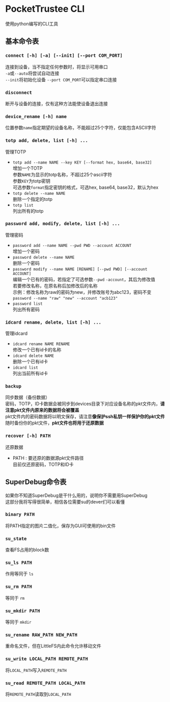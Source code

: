 # PocketTrustee CLI
使用python编写的CLI工具
## 基本命令表
### `connect [-h] [-a] [--init] [--port COM_PORT]`  
连接到设备，当不指定任何参数时，将显示可用串口  
`-a`或`--auto`将尝试自动连接  
`--init`将初始化设备
`--port COM_PORT`可以指定串口连接

### `disconnect`
断开与设备的连接，仅有这种方法能使设备退出连接

### `device_rename [-h] name`  
位置参数`name`指定期望的设备名称，不能超过25个字符，仅能包含ASCII字符

### `totp add, delete, list [-h] ...`  
管理TOTP  
- `totp add --name NAME --key KEY [--format hex, base64, base32]`  
增加一个TOTP  
参数`NAME`为显示的totp名称，不超过25个ascii字符  
参数`KEY`为totp密钥  
可选参数`format`指定密钥的格式，可选hex, base64, base32，默认为hex  
- `totp delete --name NAME`  
删除一个指定的totp  
- `totp list`  
列出所有的totp  

### `password add, modify, delete, list [-h] ...`   
管理密码
- `password add --name NAME --pwd PWD --account ACCOUNT`  
增加一个密码
- `password delete --name NAME`  
删除一个密码
- `password modify --name NAME [RENAME] [--pwd PWD] [--account ACCOUNT]`  
编辑一个已有的密码，若指定了可选参数`--pwd` `-account`，其后为修改值  
若要修改名称，在原名称后加修改后的名称  
示例：修改名称为raw的密码为new，并修改账号为abc123，密码不变  
`password --name "raw" "new" --account "acb123"`
- `password list`  
列出所有密码

### `idcard rename, delete, list [-h] ...`  
管理idcard
- `idcard rename NAME RENAME`  
修改一个已有id卡的名称
- `idcard delete NAME`  
删除一个已有id卡
- `idcard list`  
列出当前所有id卡

### `backup`
同步数据（备份数据）  
密码，TOTP，ID卡数据会被同步到devices目录下对应设备名称的pkt文件内，**请注意pkt文件内原来的数据将会被覆盖**  
pkt文件内的密码数据将以明文保存，请注意**像保护ssh私钥一样保护你的pkt文件**  
随时备份你的pkt文件，**pkt文件也将用于还原数据**

### `recover [-h] PATH`
还原数据
- PATH : 要还原的数据源pkt文件路径  
目前仅还原密码，TOTP和ID卡

## SuperDebug命令表
如果你不知道SuperDebug是干什么用的，说明你不需要用SuperDebug  
这部分我将写得很简单，相信各位需要su的dever们可以看懂
### `binary PATH`
将PATH指定的图片二值化，保存为GUI可使用的bin文件

### `su_state`
查看FS占用的block数

### `su_ls PATH`
作用等同于 `ls`

### `su_rm PATH`
等同于 `rm`

### `su_mkdir PATH`
等同于 `mkdir`

### `su_rename RAW_PATH NEW_PATH`
重命名文件，但在LittleFS内此命令允许移动文件

### `su_write LOCAL_PATH REMOTE_PATH`
将`LOCAL_PATH`写入`REMOTE_PATH`

### `su_read REMOTE_PATH LOCAL_PATH`
将`REMOTE_PATH`读取到`LOCAL_PATH`